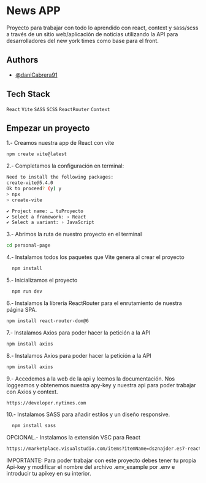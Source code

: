 
# News APP

Proyecto para trabajar con todo lo aprendido con react, context y sass/scss a través de un sitio web/aplicación de noticias utilizando la API para desarrolladores del new york times como base para el front.

## Authors

- [@daniCabrera91](https://github.com/DaniCabrera91)




## Tech Stack

`React`
`Vite`
`SASS`
`SCSS`
`ReactRouter`
`Context`



## Empezar un proyecto


1.- Creamos nuestra app de React con vite

```bash
npm create vite@latest 
```
2.- Completamos la configuración en terminal:
```bash
Need to install the following packages:
create-vite@5.4.0
Ok to proceed? (y) y
> npx
> create-vite

✔ Project name: … tuProyecto
✔ Select a framework: › React
✔ Select a variant: › JavaScript
```

3.- Abrimos la ruta de nuestro proyecto en el terminal

```bash
cd personal-page
```
4.- Instalamos todos los paquetes que Vite genera al crear el proyecto

```bash
  npm install
```

5.- Inicializamos el proyecto

```bash
  npm run dev
```

6.- Instalamos la librería ReactRouter para el enrutamiento de nuestra página SPA.

```bash
npm install react-router-dom@6
```

7.- Instalamos Axios para poder hacer la petición a la API

```bash
npm install axios
```
8.- Instalamos Axios para poder hacer la petición a la API

```bash
npm install axios
```
9.- Accedemos a la web de la api y leemos la documentación. Nos loggeamos y obtenemos nuestra apy-key y nuestra api para poder trabajar con Axios y context.

```bash
https://developer.nytimes.com
```

10.- Instalamos SASS para añadir estilos y un diseño responsive.

```bash
  npm install sass
```

OPCIONAL.- Instalamos la extensión VSC para React 

```bash
https://marketplace.visualstudio.com/items?itemName=dsznajder.es7-react-js-snippets
```

IMPORTANTE: Para poder trabajar con este proyecto debes tener tu propia Api-key y modificar el nombre del archivo .env_example por .env e introducir tu apikey en su interior. 
